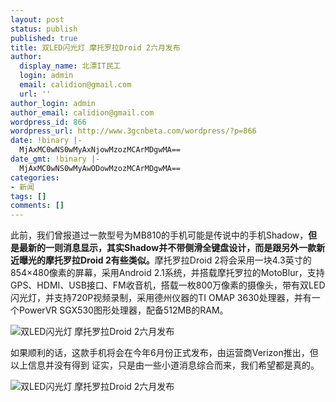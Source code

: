 ```yaml
---
layout: post
status: publish
published: true
title: 双LED闪光灯 摩托罗拉Droid 2六月发布
author:
  display_name: 北漂IT民工
  login: admin
  email: calidion@gmail.com
  url: ''
author_login: admin
author_email: calidion@gmail.com
wordpress_id: 866
wordpress_url: http://www.3gcnbeta.com/wordpress/?p=866
date: !binary |-
  MjAxMC0wNS0wMyAxNjowMzozMCArMDgwMA==
date_gmt: !binary |-
  MjAxMC0wNS0wMyAwODowMzozMCArMDgwMA==
categories:
- 新闻
tags: []
comments: []
---
```

<p>此前，我们曾报道过一款型号为MB810的手机可能是传说中的手机Shadow，<strong>但是最新的一则消息显示，其实Shadow并不带侧滑全键盘设计，而是跟另外一款新近曝光的摩托罗拉Droid 2有些类似。</strong>摩托罗拉Droid 2将会采用一块4.3英寸的854&times;480像素的屏幕，采用Android 2.1系统，并搭载摩托罗拉的MotoBlur，支持GPS、HDMI、USB接口、FM收音机，搭载一枚800万像素的摄像头，带有双LED闪光灯，并支持720P视频录制，采用德州仪器的TI OMAP 3630处理器，并有一个PowerVR SGX530图形处理器，配备512MB的RAM。</p>
<p><img src="http://img.cnbeta.com/newsimg/100503/06535501164825542.jpg" alt="双LED闪光灯 摩托罗拉Droid 2六月发布" /></p>
<p>如果顺利的话，这款手机将会在今年6月份正式发布，由运营商Verizon推出，但以上信息并没有得到 证实，只是由一些小道消息综合而来，我们希望都是真的。</p>
<p><img src="http://img.cnbeta.com/newsimg/100503/0653551802883460.jpg" alt="双LED闪光灯 摩托罗拉Droid 2六月发布" /></p>
